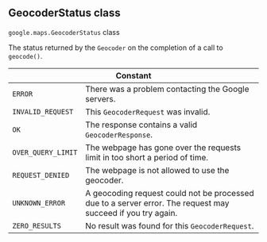 <h2 id="GeocoderStatus"> GeocoderStatus class </h2><p>
<code><span itemprop="path">google.maps</span>.<span itemprop="name">GeocoderStatus</span></code>
class
</p><p>The status returned by the <code>Geocoder</code> on the completion of a call to <code>geocode()</code>.</p><div class="devsite-table-wrapper"><table class="constants responsive" summary="class GeocoderStatus - Constants">
<thead>
<tr><th colspan="2">Constant</th>
</tr></thead>
<tbody>
<tr>
<td><code><span>ERROR</span></code></td>
<td>There was a problem contacting the Google servers.</td>
</tr>
<tr>
<td><code><span>INVALID_REQUEST</span></code></td>
<td>This <code><span>GeocoderRequest</span></code> was invalid.</td>
</tr>
<tr>
<td><code><span>OK</span></code></td>
<td>The response contains a valid <code><span>GeocoderResponse</span></code>.</td>
</tr>
<tr>
<td><code><span>OVER_QUERY_LIMIT</span></code></td>
<td>The webpage has gone over the requests limit in too short a period of time.</td>
</tr>
<tr>
<td><code><span>REQUEST_DENIED</span></code></td>
<td>The webpage is not allowed to use the geocoder.</td>
</tr>
<tr>
<td><code><span>UNKNOWN_ERROR</span></code></td>
<td>A geocoding request could not be processed due to a server error. The request may succeed if you try again.</td>
</tr>
<tr>
<td><code><span>ZERO_RESULTS</span></code></td>
<td>No result was found for this <code><span>GeocoderRequest</span></code>.</td>
</tr>
</tbody>
</table></div>